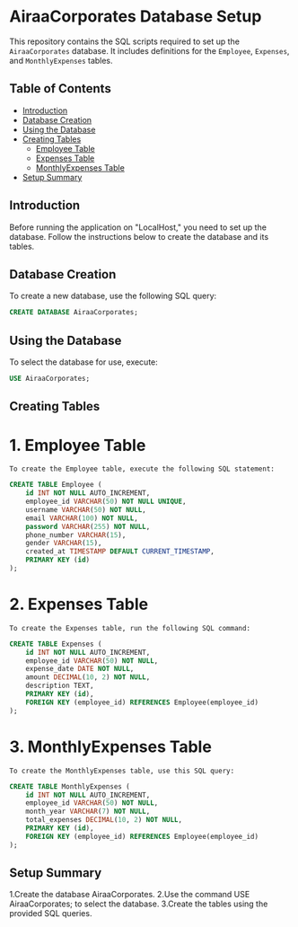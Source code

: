 # AiraaCorporates Database Setup

This repository contains the SQL scripts required to set up the `AiraaCorporates` database. It includes definitions for the `Employee`, `Expenses`, and `MonthlyExpenses` tables. 

## Table of Contents

- [Introduction](#introduction)
- [Database Creation](#database-creation)
- [Using the Database](#using-the-database)
- [Creating Tables](#creating-tables)
  - [Employee Table](#1-employee-table)
  - [Expenses Table](#2-expenses-table)
  - [MonthlyExpenses Table](#3-monthlyexpenses-table)
- [Setup Summary](#setup-summary)

## Introduction

Before running the application on "LocalHost," you need to set up the database. Follow the instructions below to create the database and its tables.

## Database Creation

To create a new database, use the following SQL query:

```sql
CREATE DATABASE AiraaCorporates;
```
## Using the Database

To select the database for use, execute:

```sql
USE AiraaCorporates;
```
## Creating Tables

# 1. Employee Table

    To create the Employee table, execute the following SQL statement:

```sql
CREATE TABLE Employee (
    id INT NOT NULL AUTO_INCREMENT,
    employee_id VARCHAR(50) NOT NULL UNIQUE,
    username VARCHAR(50) NOT NULL,
    email VARCHAR(100) NOT NULL,
    password VARCHAR(255) NOT NULL,
    phone_number VARCHAR(15),
    gender VARCHAR(15),
    created_at TIMESTAMP DEFAULT CURRENT_TIMESTAMP,
    PRIMARY KEY (id)
);
```
# 2. Expenses Table

    To create the Expenses table, run the following SQL command:

```sql
CREATE TABLE Expenses (
    id INT NOT NULL AUTO_INCREMENT,
    employee_id VARCHAR(50) NOT NULL,
    expense_date DATE NOT NULL,
    amount DECIMAL(10, 2) NOT NULL,
    description TEXT,
    PRIMARY KEY (id),
    FOREIGN KEY (employee_id) REFERENCES Employee(employee_id)
);
```
# 3. MonthlyExpenses Table

    To create the MonthlyExpenses table, use this SQL query:
```sql
CREATE TABLE MonthlyExpenses (
    id INT NOT NULL AUTO_INCREMENT,
    employee_id VARCHAR(50) NOT NULL,
    month_year VARCHAR(7) NOT NULL,
    total_expenses DECIMAL(10, 2) NOT NULL,
    PRIMARY KEY (id),
    FOREIGN KEY (employee_id) REFERENCES Employee(employee_id)
);
```

## Setup Summary

   1.Create the database AiraaCorporates.
   2.Use the command USE AiraaCorporates; to select the database.
   3.Create the tables using the provided SQL queries.

 
